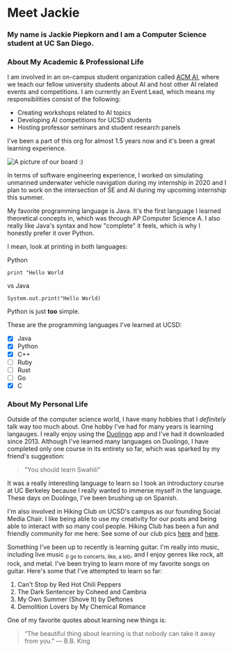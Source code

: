 # Meet Jackie

### My name is Jackie Piepkorn and I am a Computer Science student at UC San Diego.

### About My Academic & Professional Life
I am involved in an on-campus student organization called [ACM AI](https://ai.acmucsd.com/), where we teach
our fellow university students about AI and host other AI related events and competitions.
I am currently an Event Lead, which means my responsibilities consist of the following:
- Creating workshops related to AI topics
- Developing AI competitions for UCSD students
- Hosting professor seminars and student research panels

I've been a part of this org for almost 1.5 years now and it's been a great learning experience.

![A picture of our board :)](https://i.imgur.com/oX4Fu5H.png)

In terms of software engineering experience, I worked on simulating unmanned underwater
vehicle navigation during my internship in 2020 and I plan to work on the intersection of
SE and AI during my upcoming internship this summer.

My favorite programming language is Java. It's the first language I learned theoretical concepts in,
which was through AP Computer Science A. I also really like Java's syntax and how "complete" it feels, which is why I honestly prefer it over Python.

I mean, look at printing in both languages:

Python
```
print "Hello World
```
vs
Java
```
System.out.print("Hello World)
```
Python is just __too__ simple.

These are the programming languages I've learned at UCSD:
- [x] Java
- [x] Python
- [x] C++
- [ ] Ruby
- [ ] Rust
- [ ] Go
- [x] C

### About My Personal Life
Outside of the computer science world, I have many hobbies that I *definitely* talk
way too much about. One hobby I've had for many years is learning langauges. I really
enjoy using the [Duolingo](https://duolingo.com) app and I've had it downloaded since 2013. Although I've learned
many languages on Duolingo, I have completed only one course in its entirety so far, which was sparked by my friend's suggestion:
> "You should learn Swahili"

It was a really interesting language to learn so I took an introductory course at UC Berkeley
because I really wanted to immerse myself in the language. These days on Duolingo, I've been brushing up on Spanish.

I'm also involved in Hiking Club on UCSD's campus as our founding Social Media Chair.
I like being able to use my creativity for our posts and being able to interact with
so many cool people. Hiking Club has been a fun and friendly community for me here. See some of our club pics [here](hikinggbm.jpg) and [here](sunsetcliffs.jpg).

Something I've been up to recently is learning guitar. I'm really into music, including live music <sub>(I go to concerts, like, a lot)</sub>, and I enjoy genres like rock, alt rock, and metal. I've been trying to learn more of my favorite songs on guitar. Here's some that I've attempted to learn so far:
1. Can't Stop by Red Hot Chili Peppers
2. The Dark Sentencer by Coheed and Cambria
3. My Own Summer (Shove It) by Deftones
4. Demolition Lovers by My Chemical Romance

One of my favorite quotes about learning new things is:
> “The beautiful thing about learning is that nobody can take it away from you.”
― B.B. King
